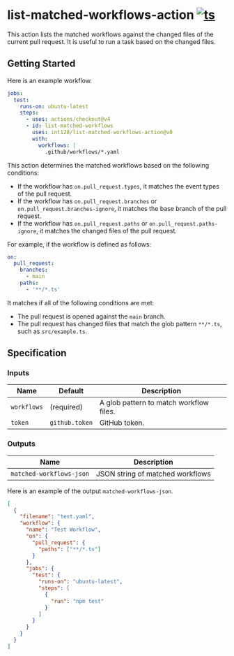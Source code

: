 # list-matched-workflows-action [![ts](https://github.com/int128/list-matched-workflows-action/actions/workflows/ts.yaml/badge.svg)](https://github.com/int128/list-matched-workflows-action/actions/workflows/ts.yaml)

This action lists the matched workflows against the changed files of the current pull request.
It is useful to run a task based on the changed files.

## Getting Started

Here is an example workflow.

```yaml
jobs:
  test:
    runs-on: ubuntu-latest
    steps:
      - uses: actions/checkout@v4
      - id: list-matched-workflows
        uses: int128/list-matched-workflows-action@v0
        with:
          workflows: |
            .github/workflows/*.yaml
```

This action determines the matched workflows based on the following conditions:

- If the workflow has `on.pull_request.types`, it matches the event types of the pull request.
- If the workflow has `on.pull_request.branches` or `on.pull_request.branches-ignore`, it matches the base branch of the pull request.
- If the workflow has `on.pull_request.paths` or `on.pull_request.paths-ignore`, it matches the changed files of the pull request.

For example, if the workflow is defined as follows:

```yaml
on:
  pull_request:
    branches:
      - main
    paths:
      - '**/*.ts'
```

It matches if all of the following conditions are met:

- The pull request is opened against the `main` branch.
- The pull request has changed files that match the glob pattern `**/*.ts`, such as `src/example.ts`.

## Specification

### Inputs

| Name        | Default        | Description                             |
| ----------- | -------------- | --------------------------------------- |
| `workflows` | (required)     | A glob pattern to match workflow files. |
| `token`     | `github.token` | GitHub token.                           |

### Outputs

| Name                     | Description                      |
| ------------------------ | -------------------------------- |
| `matched-workflows-json` | JSON string of matched workflows |

Here is an example of the output `matched-workflows-json`.

```json
[
  {
    "filename": "test.yaml",
    "workflow": {
      "name": "Test Workflow",
      "on": {
        "pull_request": {
          "paths": ["**/*.ts"]
        }
      },
      "jobs": {
        "test": {
          "runs-on": "ubuntu-latest",
          "steps": [
            {
              "run": "npm test"
            }
          ]
        }
      }
    }
  }
]
```
